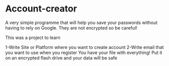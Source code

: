 # Account-creator
A very simple programme that will help you save your passwords without having to rely on Google.  They are not encrypted so be careful!

This was a project to learn

1-Write Site or Platform where you want to create account
2-Write email that you want to use when you register
You have your file with everything!
Put it on an encrypted flash drive and your data will be safe
